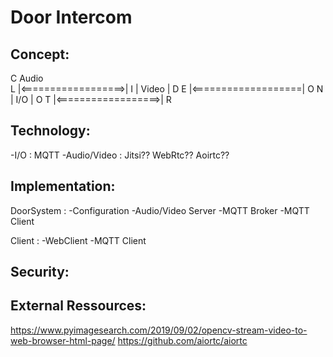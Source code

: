 # Door Intercom


Concept:
--------

C 	     Audio		
L |<==================>| 
I |	     Video	       | D
E |<===================| O
N |	      I/O	         | O
T |<==================>| R

Technology: 
-----------
-I/O : MQTT
-Audio/Video : Jitsi?? WebRtc?? Aoirtc??

Implementation:
--------------
DoorSystem : 
  -Configuration
  -Audio/Video Server
  -MQTT Broker
  -MQTT Client

Client :
  -WebClient
  -MQTT Client 
  

Security:
---------


External Ressources:
--------------------
https://www.pyimagesearch.com/2019/09/02/opencv-stream-video-to-web-browser-html-page/
https://github.com/aiortc/aiortc
